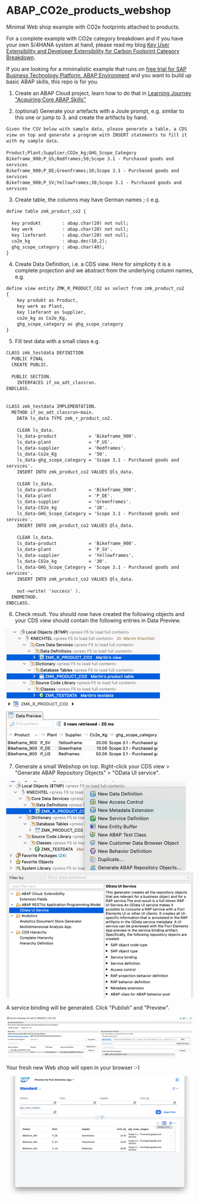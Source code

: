 # ABAP_CO2e_products_webshop
Minimal Web shop example with CO2e footprints attached to products.

For a complete example with CO2e category breakdown and if you have your own S/4HANA system at hand, please read my blog [Key User Extensibility and Developer Extensibility for Carbon Footprint Category Breakdown](https://community.sap.com/t5/enterprise-resource-planning-blog-posts-by-sap/key-user-extensibility-and-developer-extensibility-for-carbon-footprint/ba-p/13796046).

If you are looking for a minimalistic example that runs on [free trial for SAP Business Technology Platform, ABAP Environment](https://www.sap.com/products/technology-platform/trial.html) and you want to build up basic ABAP skills, this repo is for you.

1. Create an ABAP Cloud project, learn how to do that in [Learning Journey "Acquiring Core ABAP Skills"](https://learning.sap.com/learning-journeys/acquire-core-abap-skills/preparing-the-development-environment_bc84941b-b4e6-4a6a-9b71-bb5b80e4a4ce)

2. (optional) Generate your artefacts with a Joule prompt, e.g. similar to this one or jump to 3. and create the artifacts by hand.
```
Given the CSV below with sample data, please generate a table, a CDS view on top and generate a program with INSERT statements to fill it with my sample data.

Product;Plant;Supplier;CO2e_kg;GHG_Scope_Category
Bikeframe_900;P_US;Redframes;50;Scope 3.1 - Purchased goods and services
Bikeframe_900;P_DE;Greenframes;10;Scope 3.1 - Purchased goods and services
Bikeframe_900;P_SV;Yellowframes;30;Scope 3.1 - Purchased goods and services
```
3. Create table, the columns may have German names ;-) e.g.
```
define table zmk_product_co2 {

  key produkt        : abap.char(20) not null;
  key werk           : abap.char(20) not null;
  key lieferant      : abap.char(20) not null;
  co2e_kg            : abap.dec(10,2);
  ghg_scope_category : abap.char(40);
}
```
4. Create Data Definition, i.e. a CDS view. Here for simplicity it is a complete projection and we abstract from the underlying column names, e.g.
```
define view entity ZMK_R_PRODUCT_CO2 as select from zmk_product_co2
{
    key produkt as Product,
    key werk as Plant,
    key lieferant as Supplier,
    co2e_kg as Co2e_Kg,
    ghg_scope_category as ghg_scope_category
}
```
5. Fill test data with a small class e.g.
```abab
CLASS zmk_testdata DEFINITION
  PUBLIC FINAL
  CREATE PUBLIC.

  PUBLIC SECTION.
    INTERFACES if_oo_adt_classrun.
ENDCLASS.


CLASS zmk_testdata IMPLEMENTATION.
  METHOD if_oo_adt_classrun~main.
    DATA ls_data TYPE zmk_r_product_co2.

    CLEAR ls_data.
    ls_data-product            = 'Bikeframe_900'.
    ls_data-plant              = 'P_US'.
    ls_data-supplier           = 'Redframes'.
    ls_data-Co2e_Kg            = '50'.
    ls_data-ghg_scope_category = 'Scope 3.1 - Purchased goods and services'.
    INSERT INTO zmk_product_co2 VALUES @ls_data.

    CLEAR ls_data.
    ls_data-product            = 'Bikeframe_900'.
    ls_data-plant              = 'P_DE'.
    ls_data-supplier           = 'Greenframes'.
    ls_data-CO2e_kg            = '10'.
    ls_data-GHG_Scope_Category = 'Scope 3.1 - Purchased goods and services'.
    INSERT INTO zmk_product_co2 VALUES @ls_data.

    CLEAR ls_data.
    ls_data-product            = 'Bikeframe_900'.
    ls_data-plant              = 'P_SV'.
    ls_data-supplier           = 'Yellowframes'.
    ls_data-CO2e_kg            = '30'.
    ls_data-GHG_Scope_Category = 'Scope 3.1 - Purchased goods and services'.
    INSERT INTO zmk_product_co2 VALUES @ls_data.

    out->write( 'success' ).
  ENDMETHOD.
ENDCLASS.
```
6. Check result. You should now have created the following objects and your CDS view should contain the following entries in Data Preview.

![alt text](objects.png)
![alt text](testdata.png)

7. Generate a small Webshop on top. Right-click your CDS view > "Generate ABAP Repository Objects" > "OData UI service". 

![alt text](GenerateRepositoryObjects.png)
![alt text](ODataUIService.png)

A service binding will be generated. Click "Publish" and "Preview".

![alt text](ServiceBinding.png)

Your fresh new Web shop will open in your browser :-)

![alt text](BrowserWebShop.png)
